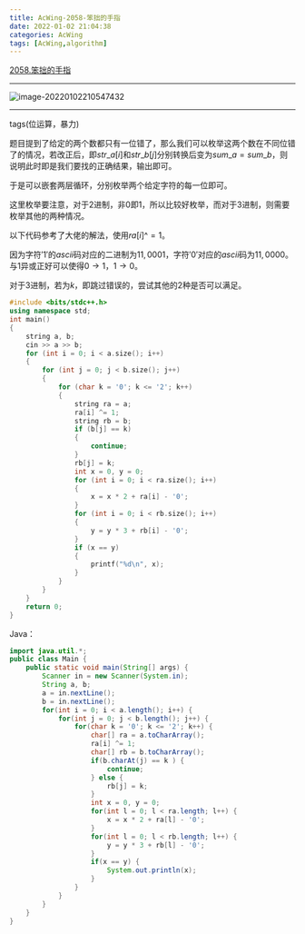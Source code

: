 ```yaml
---
title: AcWing-2058-笨拙的手指
date: 2022-01-02 21:04:38
categories: AcWing
tags: [AcWing,algorithm]
---
```


[2058.笨拙的手指](https://www.acwing.com/problem/content/description/2060/)

<hr/>

![image-20220102210547432](https://gitee.com/cao_ziqiang/img/raw/master/20220102210547.png)

<hr/>

tags(位运算，暴力)

题目提到了给定的两个数都只有一位错了，那么我们可以枚举这两个数在不同位错了的情况，若改正后，即$str\_a[i]$和$str\_b[j]$分别转换后变为$sum\_a = sum\_b$，则说明此时即是我们要找的正确结果，输出即可。

于是可以嵌套两层循环，分别枚举两个给定字符的每一位即可。

这里枚举要注意，对于$2$进制，非$0$即$1$，所以比较好枚举，而对于$3$进制，则需要枚举其他的两种情况。

以下代码参考了大佬的解法，使用$ra[i] \text{^}=1$。

因为字符$'1'$的$ascii$码对应的二进制为$11,0001$，字符$'0'$对应的$ascii$码为$11,0000$。与$1$异或正好可以使得$0 \rightarrow1$，$1\rightarrow0$。

对于$3$进制，若为$k$，即跳过错误的，尝试其他的$2$种是否可以满足。

```cpp
#include <bits/stdc++.h>
using namespace std;
int main()
{
    string a, b;
    cin >> a >> b;
    for (int i = 0; i < a.size(); i++)
    {
        for (int j = 0; j < b.size(); j++)
        {
            for (char k = '0'; k <= '2'; k++)
            {
                string ra = a;
                ra[i] ^= 1;
                string rb = b;
                if (b[j] == k)
                {
                    continue;
                }
                rb[j] = k;
                int x = 0, y = 0;
                for (int i = 0; i < ra.size(); i++)
                {
                    x = x * 2 + ra[i] - '0';
                }
                for (int i = 0; i < rb.size(); i++)
                {
                    y = y * 3 + rb[i] - '0';
                }
                if (x == y)
                {
                    printf("%d\n", x);
                }
            }
        }
    }
    return 0;
}
```

Java：

```java
import java.util.*;
public class Main {
    public static void main(String[] args) {
        Scanner in = new Scanner(System.in);
        String a, b;
        a = in.nextLine();
        b = in.nextLine();
        for(int i = 0; i < a.length(); i++) {
            for(int j = 0; j < b.length(); j++) {
                for(char k = '0'; k <= '2'; k++) {
                    char[] ra = a.toCharArray();
                    ra[i] ^= 1;
                    char[] rb = b.toCharArray(); 
                    if(b.charAt(j) == k ) {
                        continue;
                    } else {
                        rb[j] = k;
                    }
                    int x = 0, y = 0;
                    for(int l = 0; l < ra.length; l++) {
                        x = x * 2 + ra[l] - '0'; 
                    }
                    for(int l = 0; l < rb.length; l++) {
                        y = y * 3 + rb[l] - '0';
                    }
                    if(x == y) {
                        System.out.println(x);
                    }
                }
            }
        }
    } 
}
```

